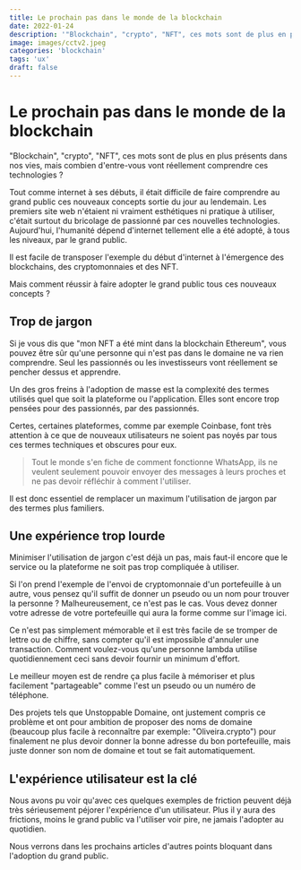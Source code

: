 ```yaml
---
title: Le prochain pas dans le monde de la blockchain
date: 2022-01-24
description: '"Blockchain", "crypto", "NFT", ces mots sont de plus en plus présent dans nos vies, mais combien de personnes vont réellement comprendre ces technologies ?'
image: images/cctv2.jpeg
categories: 'blockchain'
tags: 'ux'
draft: false
---
```


# Le prochain pas dans le monde de la blockchain
"Blockchain", "crypto", "NFT", ces mots sont de plus en plus présents dans nos vies, mais combien d'entre-vous vont réellement comprendre ces technologies ?

Tout comme internet à ses débuts, il était difficile de faire comprendre au grand public ces nouveaux concepts sortie du jour au lendemain. Les premiers site web n'étaient ni vraiment esthétiques ni pratique à utiliser, c'était surtout du bricolage de passionné par ces nouvelles technologies. Aujourd'hui, l'humanité dépend d'internet tellement elle a été adopté, à tous les niveaux, par le grand public.

Il est facile de transposer l'exemple du début d'internet à l'émergence des blockchains, des cryptomonnaies et des NFT.

Mais comment réussir à faire adopter le grand public tous ces nouveaux concepts ?

## Trop de jargon
Si je vous dis que "mon NFT a été mint dans la blockchain Ethereum", vous pouvez être sûr qu'une personne qui n'est pas dans le domaine ne va rien comprendre. Seul les passionnés ou les investisseurs vont réellement se pencher dessus et apprendre.

Un des gros freins à l'adoption de masse est la complexité des termes utilisés quel que soit la plateforme ou l'application. Elles sont encore trop pensées pour des passionnés, par des passionnés.

Certes, certaines plateformes, comme par exemple Coinbase, font très attention à ce que de nouveaux utilisateurs ne soient pas noyés par tous ces termes techniques et obscures pour eux.

> Tout le monde s'en fiche de comment fonctionne WhatsApp, ils ne veulent seulement pouvoir envoyer des messages à leurs proches et ne pas devoir réfléchir à comment l'utiliser.

Il est donc essentiel de remplacer un maximum l'utilisation de jargon par des termes plus familiers.

## Une expérience trop lourde
Minimiser l'utilisation de jargon c'est déjà un pas, mais faut-il encore que le service ou la plateforme ne soit pas trop compliquée à utiliser.

Si l'on prend l'exemple de l'envoi de cryptomonnaie d'un portefeuille à un autre, vous pensez qu'il suffit de donner un pseudo ou un nom pour trouver la personne ? Malheureusement, ce n'est pas le cas. Vous devez donner votre adresse de votre portefeuille qui aura la forme comme sur l'image ici.

Ce n'est pas simplement mémorable et il est très facile de se tromper de lettre ou de chiffre, sans compter qu'il est impossible d'annuler une transaction. Comment voulez-vous qu'une personne lambda utilise quotidiennement ceci sans devoir fournir un minimum d'effort.

Le meilleur moyen est de rendre ça plus facile à mémoriser et plus facilement "partageable" comme l'est un pseudo ou un numéro de téléphone.

Des projets tels que Unstoppable Domaine, ont justement compris ce problème et ont pour ambition de proposer des noms de domaine (beaucoup plus facile à reconnaître par exemple: "Oliveira.crypto") pour finalement ne plus devoir donner la bonne adresse du bon portefeuille, mais juste donner son nom de domaine et tout se fait automatiquement.

## L'expérience utilisateur est la clé
Nous avons pu voir qu'avec ces quelques exemples de friction peuvent déjà très sérieusement péjorer l'expérience d'un utilisateur. Plus il y aura des frictions, moins le grand public va l'utiliser voir pire, ne jamais l'adopter au quotidien.

Nous verrons dans les prochains articles d'autres points bloquant dans l'adoption du grand public.